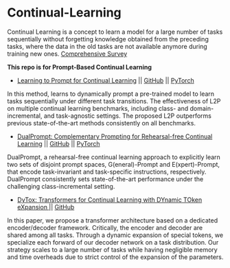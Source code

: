 # Continual-Learning

Continual Learning is a concept to learn a model for a large number of tasks sequentially without forgetting knowledge obtained from the preceding tasks, where the data in the old tasks are not available anymore during training new ones. [Comprehensive Survey](https://arxiv.org/pdf/2302.00487.pdf)

**This repo is for Prompt-Based Continual Learning**

* [Learning to Prompt for Continual Learning](https://arxiv.org/pdf/2112.08654.pdf) || [GitHub](https://github.com/google-research/l2p) || [PyTorch](https://github.com/JH-LEE-KR/l2p-pytorch)

In this method, learns to dynamically prompt a pre-trained model to learn tasks sequentially under different task transitions.
The effectiveness of L2P on multiple continual learning benchmarks, including class- and domain-incremental, and task-agnostic settings. 
The proposed L2P outperforms previous state-of-the-art methods consistently on all benchmarks.

* [DualPrompt: Complementary Prompting for Rehearsal-free Continual Learning](https://arxiv.org/pdf/2204.04799.pdf) || [GitHub](https://github.com/google-research/l2p) || [PyTorch](https://github.com/JH-LEE-KR/dualprompt-pytorch)

DualPrompt, a rehearsal-free continual learning approach to explicitly learn two sets of disjoint prompt spaces, G(eneral)-Prompt
and E(xpert)-Prompt, that encode task-invariant and task-specific instructions, respectively.
DualPrompt consistently sets state-of-the-art performance under the challenging class-incremental setting.

* [DyTox: Transformers for Continual Learning with DYnamic TOken eXpansion
](https://arxiv.org/pdf/2111.11326.pdf) || [GitHub](https://github.com/arthurdouillard/dytox)

In this paper, we propose a transformer architecture based on a dedicated encoder/decoder framework. Critically, the
encoder and decoder are shared among all tasks. Through a dynamic expansion of special tokens, we specialize each
forward of our decoder network on a task distribution. Our strategy scales to a large number of tasks while having
negligible memory and time overheads due to strict control of the expansion of the parameters.





